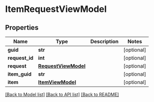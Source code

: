 # ItemRequestViewModel

## Properties
Name | Type | Description | Notes
------------ | ------------- | ------------- | -------------
**guid** | **str** |  | [optional] 
**request_id** | **int** |  | [optional] 
**request** | [**RequestViewModel**](RequestViewModel.md) |  | [optional] 
**item_guid** | **str** |  | [optional] 
**item** | [**ItemViewModel**](ItemViewModel.md) |  | [optional] 

[[Back to Model list]](../README.md#documentation-for-models) [[Back to API list]](../README.md#documentation-for-api-endpoints) [[Back to README]](../README.md)

